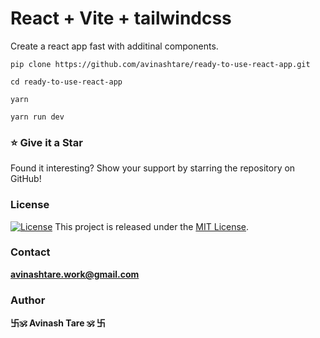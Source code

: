 # React + Vite + tailwindcss

Create a react app fast with additinal components.

```shell
pip clone https://github.com/avinashtare/ready-to-use-react-app.git
```


```shell
cd ready-to-use-react-app
```

```shell
yarn
```

```shell
yarn run dev
```

### ⭐ Give it a Star
Found it interesting? Show your support by starring the repository on GitHub!

### License

[![License](https://img.shields.io/badge/License-MIT-blue.svg)](https://opensource.org/licenses/MIT)
This project is released under the [MIT License](LICENSE).  


### Contact

**[avinashtare.work@gmail.com](mailto:avinashtare.work@gmail.com)**

### Author
**卐🕉 Avinash Tare 🕉 卐**